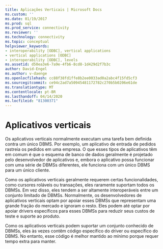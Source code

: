 ```yaml
---
title: Aplicações Verticais | Microsoft Docs
ms.custom: ''
ms.date: 01/19/2017
ms.prod: sql
ms.prod_service: connectivity
ms.reviewer: ''
ms.technology: connectivity
ms.topic: conceptual
helpviewer_keywords:
- interoperability [ODBC], vertical applications
- vertical applications [ODBC]
- interoperability [ODBC], levels
ms.assetid: d50ea3e6-7a9e-4fb6-8cd8-1d429d2f7b3c
author: David-Engel
ms.author: v-daenge
ms.openlocfilehash: cc88f38fd1ffe8b2ee0033ad0a2abc4f15fd5cf3
ms.sourcegitcommit: ce94c2ad7a50945481172782c270b5b0206e61de
ms.translationtype: MT
ms.contentlocale: pt-BR
ms.lasthandoff: 04/14/2020
ms.locfileid: "81300371"
---
```

# <a name="vertical-applications"></a>Aplicativos verticais
Os aplicativos verticais normalmente executam uma tarefa bem definida contra um único DBMS. Por exemplo, um aplicativo de entrada de pedidos rastreia os pedidos em uma empresa. O que esses tipos de aplicativos têm em comum é que o esquema de banco de dados geralmente é projetado pelo desenvolvedor de aplicativos e, embora o aplicativo possa funcionar com uma série de DBMSs diferentes, ele funciona com um único DBMS para um único cliente.  
  
 Como os aplicativos verticais geralmente requerem certas funcionalidades, como cursores roláveis ou transações, eles raramente suportam todos os DBMSs. Em vez disso, eles tendem a ser altamente interoperáveis entre um conjunto limitado de DBMSs. Normalmente, os desenvolvedores de aplicativos verticais optam por apoiar esses DBMSs que representam uma grande fração do mercado e ignoram o resto. Eles podem até optar por apoiar drivers específicos para esses DBMSs para reduzir seus custos de teste e suporte ao produto.  
  
 Como os aplicativos verticais podem suportar um conjunto conhecido de DBMSs, eles às vezes contêm código específico do driver ou específico do DBMS. No entanto, esse código é melhor mantido ao mínimo porque requer tempo extra para manter.
